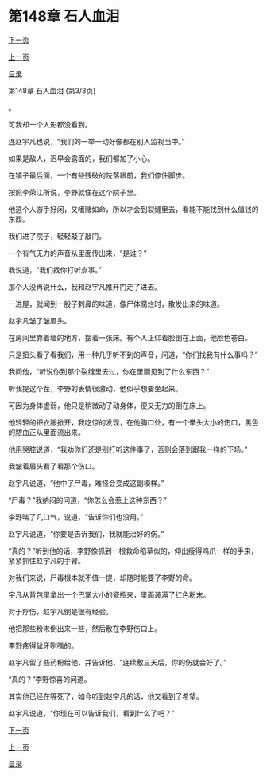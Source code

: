 <h1>第148章    石人血泪</h1>
            <div><p><a href="./0444_%E7%AC%AC149%E7%AB%A0_%E7%81%B5%E7%8B%90.md">下一页</a></p><p><a href="./0442_%E7%AC%AC148%E7%AB%A0_%E7%9F%B3%E4%BA%BA%E8%A1%80%E6%B3%AA.md">上一页</a></p><p><a href="../">目录</a></p></div>
            <div><p>第148章    石人血泪 (第3/3页)</p><p>。</p><p>可我却一个人影都没看到。</p><p>连赵宇凡也说，“我们的一举一动好像都在别人监视当中。”</p><p>如果是敌人，迟早会露面的，我们都加了小心。</p><p>在镇子最后面，一个有些残破的院落跟前，我们停住脚步。</p><p>按照李荣江所说，李野就住在这个院子里。</p><p>他这个人游手好闲，又嗜赌如命，所以才会到裂缝里去，看能不能找到什么值钱的东西。</p><p>我们进了院子，轻轻敲了敲门。</p><p>一个有气无力的声音从里面传出来，“是谁？”</p><p>我说道，“我们找你打听点事。”</p><p>那个人没再说什么，我和赵宇凡推开门走了进去。</p><p>一进屋，就闻到一股子刺鼻的味道，像尸体腐烂时，散发出来的味道。</p><p>赵宇凡皱了皱眉头。</p><p>在房间里靠着墙的地方，摆着一张床。有个人正仰着脸倒在上面，他脸色苍白。</p><p>只是扭头看了看我们，用一种几乎听不到的声音，问道，“你们找我有什么事吗？”</p><p>我问他，“听说你到那个裂缝里去过，你在里面见到了什么东西？”</p><p>听我提这个茬，李野的表情很激动，他似乎想要坐起来。</p><p>可因为身体虚弱，他只是稍微动了动身体，便又无力的倒在床上。</p><p>他轻轻的把衣服掀开，我吃惊的发现，在他胸口处，有一个拳头大小的伤口，黑色的脓血正从里面流出来。</p><p>他用哭腔说道，“我劝你们还是别打听这件事了，否则会落到跟我一样的下场。”</p><p>我皱着眉头看了看那个伤口。</p><p>赵宇凡说道，“他中了尸毒，难怪会变成这副模样。”</p><p>“尸毒？”我纳闷的问道，“你怎么会惹上这种东西？”</p><p>李野喘了几口气，说道，“告诉你们也没用。”</p><p>赵宇凡说道，“你要是告诉我们，我就能治好的伤。”</p><p>“真的？”听到他的话，李野像抓到一根救命稻草似的，伸出瘦得鸡爪一样的手来，紧紧抓住赵宇凡的手臂。</p><p>对我们来说，尸毒根本就不值一提，却随时能要了李野的命。</p><p>宇凡从背包里拿出一个巴掌大小的瓷瓶来，里面装满了红色粉末。</p><p>对于疗伤，赵宇凡倒是很有经验。</p><p>他把那些粉末倒出来一些，然后敷在李野伤口上。</p><p>李野疼得龇牙咧嘴的。</p><p>赵宇凡留了些药粉给他，并告诉他，“连续敷三天后，你的伤就会好了。”</p><p>“真的？”李野惊喜的问道。</p><p>其实他已经在等死了，如今听到赵宇凡的话，他又看到了希望。</p><p>赵宇凡说道，“你现在可以告诉我们，看到什么了吧？”</p></div>
            <div><p><a href="./0444_%E7%AC%AC149%E7%AB%A0_%E7%81%B5%E7%8B%90.md">下一页</a></p><p><a href="./0442_%E7%AC%AC148%E7%AB%A0_%E7%9F%B3%E4%BA%BA%E8%A1%80%E6%B3%AA.md">上一页</a></p><p><a href="../">目录</a></p></div>